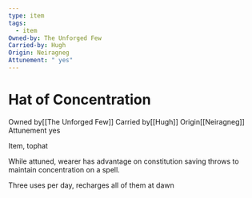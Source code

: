```yaml
---
type: item
tags:
  - item
Owned-by: The Unforged Few
Carried-by: Hugh
Origin: Neiragneg
Attunement: " yes"
---
```


# Hat of Concentration

<span class="dataview inline-field"><span class="inline-field-key">Owned by</span><span class="inline-field-value">[[The Unforged Few]]</span></span>
<span class="dataview inline-field"><span class="inline-field-key">Carried by</span><span class="inline-field-value">[[Hugh]]</span></span>
<span class="dataview inline-field"><span class="inline-field-key">Origin</span><span class="inline-field-value">[[Neiragneg]]</span></span>
<span class="dataview inline-field"><span class="inline-field-key">Attunement</span><span class="inline-field-value"> yes</span></span>

Item, tophat 

While attuned, wearer has advantage on constitution saving throws to maintain concentration on a spell.

Three uses per day, recharges all of them at dawn